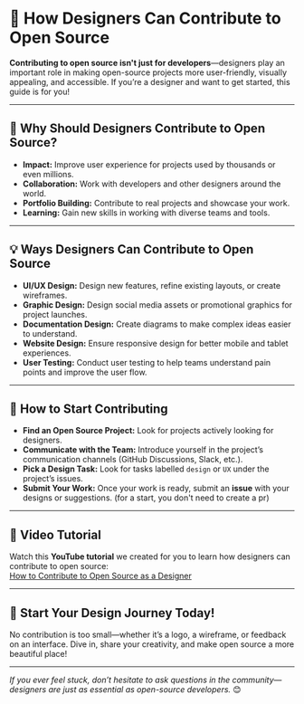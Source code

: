 # 🎨 How Designers Can Contribute to Open Source

**Contributing to open source isn't just for developers**—designers play an important role in making open-source projects more user-friendly, visually appealing, and accessible. If you’re a designer and want to get started, this guide is for you!

---

## 🌟 Why Should Designers Contribute to Open Source?

- **Impact:** Improve user experience for projects used by thousands or even millions.
- **Collaboration:** Work with developers and other designers around the world.
- **Portfolio Building:** Contribute to real projects and showcase your work.
- **Learning:** Gain new skills in working with diverse teams and tools.

---

## 💡 Ways Designers Can Contribute to Open Source

- **UI/UX Design:** Design new features, refine existing layouts, or create wireframes.
- **Graphic Design:** Design social media assets or promotional graphics for project launches.
- **Documentation Design:** Create diagrams to make complex ideas easier to understand.
- **Website Design:** Ensure responsive design for better mobile and tablet experiences.
- **User Testing:** Conduct user testing to help teams understand pain points and improve the user flow.

---

## 🚀 How to Start Contributing

- **Find an Open Source Project:** Look for projects actively looking for designers.
- **Communicate with the Team:** Introduce yourself in the project’s communication channels (GitHub Discussions, Slack, etc.).
- **Pick a Design Task:** Look for tasks labelled `design` or `UX` under the project’s issues.
- **Submit Your Work:** Once your work is ready, submit an **issue** with your designs or suggestions. (for a start, you don't need to create a pr)

---

## 🎥 Video Tutorial

Watch this **YouTube tutorial** we created for you to learn how designers can contribute to open source:  
[How to Contribute to Open Source as a Designer](https://www.youtube.com/live/AZl6-kMRMpE?si=ahRay7aGnCkMNSfh)

---

## 🌻 Start Your Design Journey Today!

No contribution is too small—whether it’s a logo, a wireframe, or feedback on an interface. Dive in, share your creativity, and make open source a more beautiful place!

---

_If you ever feel stuck, don’t hesitate to ask questions in the community—designers are just as essential as open-source developers._ 😊
